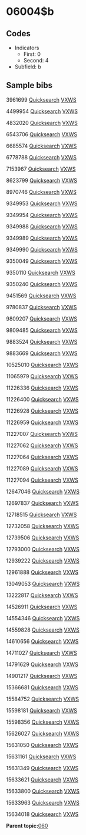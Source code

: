# 06004$b

## Codes

-   Indicators
    -   First: 0
    -   Second: 4
-   Subfield: b

## Sample bibs

3961699 [Quicksearch](https://search.library.yale.edu/catalog/3961699) [VXWS](http://prodorbis.library.yale.edu:7014/vxws/GetHoldingsService?bibId=3961699)

4499954 [Quicksearch](https://search.library.yale.edu/catalog/4499954) [VXWS](http://prodorbis.library.yale.edu:7014/vxws/GetHoldingsService?bibId=4499954)

4832020 [Quicksearch](https://search.library.yale.edu/catalog/4832020) [VXWS](http://prodorbis.library.yale.edu:7014/vxws/GetHoldingsService?bibId=4832020)

6543706 [Quicksearch](https://search.library.yale.edu/catalog/6543706) [VXWS](http://prodorbis.library.yale.edu:7014/vxws/GetHoldingsService?bibId=6543706)

6685574 [Quicksearch](https://search.library.yale.edu/catalog/6685574) [VXWS](http://prodorbis.library.yale.edu:7014/vxws/GetHoldingsService?bibId=6685574)

6778788 [Quicksearch](https://search.library.yale.edu/catalog/6778788) [VXWS](http://prodorbis.library.yale.edu:7014/vxws/GetHoldingsService?bibId=6778788)

7153967 [Quicksearch](https://search.library.yale.edu/catalog/7153967) [VXWS](http://prodorbis.library.yale.edu:7014/vxws/GetHoldingsService?bibId=7153967)

8623799 [Quicksearch](https://search.library.yale.edu/catalog/8623799) [VXWS](http://prodorbis.library.yale.edu:7014/vxws/GetHoldingsService?bibId=8623799)

8970746 [Quicksearch](https://search.library.yale.edu/catalog/8970746) [VXWS](http://prodorbis.library.yale.edu:7014/vxws/GetHoldingsService?bibId=8970746)

9349953 [Quicksearch](https://search.library.yale.edu/catalog/9349953) [VXWS](http://prodorbis.library.yale.edu:7014/vxws/GetHoldingsService?bibId=9349953)

9349954 [Quicksearch](https://search.library.yale.edu/catalog/9349954) [VXWS](http://prodorbis.library.yale.edu:7014/vxws/GetHoldingsService?bibId=9349954)

9349988 [Quicksearch](https://search.library.yale.edu/catalog/9349988) [VXWS](http://prodorbis.library.yale.edu:7014/vxws/GetHoldingsService?bibId=9349988)

9349989 [Quicksearch](https://search.library.yale.edu/catalog/9349989) [VXWS](http://prodorbis.library.yale.edu:7014/vxws/GetHoldingsService?bibId=9349989)

9349990 [Quicksearch](https://search.library.yale.edu/catalog/9349990) [VXWS](http://prodorbis.library.yale.edu:7014/vxws/GetHoldingsService?bibId=9349990)

9350049 [Quicksearch](https://search.library.yale.edu/catalog/9350049) [VXWS](http://prodorbis.library.yale.edu:7014/vxws/GetHoldingsService?bibId=9350049)

9350110 [Quicksearch](https://search.library.yale.edu/catalog/9350110) [VXWS](http://prodorbis.library.yale.edu:7014/vxws/GetHoldingsService?bibId=9350110)

9350240 [Quicksearch](https://search.library.yale.edu/catalog/9350240) [VXWS](http://prodorbis.library.yale.edu:7014/vxws/GetHoldingsService?bibId=9350240)

9451569 [Quicksearch](https://search.library.yale.edu/catalog/9451569) [VXWS](http://prodorbis.library.yale.edu:7014/vxws/GetHoldingsService?bibId=9451569)

9780837 [Quicksearch](https://search.library.yale.edu/catalog/9780837) [VXWS](http://prodorbis.library.yale.edu:7014/vxws/GetHoldingsService?bibId=9780837)

9809207 [Quicksearch](https://search.library.yale.edu/catalog/9809207) [VXWS](http://prodorbis.library.yale.edu:7014/vxws/GetHoldingsService?bibId=9809207)

9809485 [Quicksearch](https://search.library.yale.edu/catalog/9809485) [VXWS](http://prodorbis.library.yale.edu:7014/vxws/GetHoldingsService?bibId=9809485)

9883524 [Quicksearch](https://search.library.yale.edu/catalog/9883524) [VXWS](http://prodorbis.library.yale.edu:7014/vxws/GetHoldingsService?bibId=9883524)

9883669 [Quicksearch](https://search.library.yale.edu/catalog/9883669) [VXWS](http://prodorbis.library.yale.edu:7014/vxws/GetHoldingsService?bibId=9883669)

10525010 [Quicksearch](https://search.library.yale.edu/catalog/10525010) [VXWS](http://prodorbis.library.yale.edu:7014/vxws/GetHoldingsService?bibId=10525010)

11065979 [Quicksearch](https://search.library.yale.edu/catalog/11065979) [VXWS](http://prodorbis.library.yale.edu:7014/vxws/GetHoldingsService?bibId=11065979)

11226336 [Quicksearch](https://search.library.yale.edu/catalog/11226336) [VXWS](http://prodorbis.library.yale.edu:7014/vxws/GetHoldingsService?bibId=11226336)

11226400 [Quicksearch](https://search.library.yale.edu/catalog/11226400) [VXWS](http://prodorbis.library.yale.edu:7014/vxws/GetHoldingsService?bibId=11226400)

11226928 [Quicksearch](https://search.library.yale.edu/catalog/11226928) [VXWS](http://prodorbis.library.yale.edu:7014/vxws/GetHoldingsService?bibId=11226928)

11226959 [Quicksearch](https://search.library.yale.edu/catalog/11226959) [VXWS](http://prodorbis.library.yale.edu:7014/vxws/GetHoldingsService?bibId=11226959)

11227007 [Quicksearch](https://search.library.yale.edu/catalog/11227007) [VXWS](http://prodorbis.library.yale.edu:7014/vxws/GetHoldingsService?bibId=11227007)

11227062 [Quicksearch](https://search.library.yale.edu/catalog/11227062) [VXWS](http://prodorbis.library.yale.edu:7014/vxws/GetHoldingsService?bibId=11227062)

11227064 [Quicksearch](https://search.library.yale.edu/catalog/11227064) [VXWS](http://prodorbis.library.yale.edu:7014/vxws/GetHoldingsService?bibId=11227064)

11227089 [Quicksearch](https://search.library.yale.edu/catalog/11227089) [VXWS](http://prodorbis.library.yale.edu:7014/vxws/GetHoldingsService?bibId=11227089)

11227094 [Quicksearch](https://search.library.yale.edu/catalog/11227094) [VXWS](http://prodorbis.library.yale.edu:7014/vxws/GetHoldingsService?bibId=11227094)

12647046 [Quicksearch](https://search.library.yale.edu/catalog/12647046) [VXWS](http://prodorbis.library.yale.edu:7014/vxws/GetHoldingsService?bibId=12647046)

12697837 [Quicksearch](https://search.library.yale.edu/catalog/12697837) [VXWS](http://prodorbis.library.yale.edu:7014/vxws/GetHoldingsService?bibId=12697837)

12718515 [Quicksearch](https://search.library.yale.edu/catalog/12718515) [VXWS](http://prodorbis.library.yale.edu:7014/vxws/GetHoldingsService?bibId=12718515)

12732058 [Quicksearch](https://search.library.yale.edu/catalog/12732058) [VXWS](http://prodorbis.library.yale.edu:7014/vxws/GetHoldingsService?bibId=12732058)

12739506 [Quicksearch](https://search.library.yale.edu/catalog/12739506) [VXWS](http://prodorbis.library.yale.edu:7014/vxws/GetHoldingsService?bibId=12739506)

12793000 [Quicksearch](https://search.library.yale.edu/catalog/12793000) [VXWS](http://prodorbis.library.yale.edu:7014/vxws/GetHoldingsService?bibId=12793000)

12939222 [Quicksearch](https://search.library.yale.edu/catalog/12939222) [VXWS](http://prodorbis.library.yale.edu:7014/vxws/GetHoldingsService?bibId=12939222)

12961888 [Quicksearch](https://search.library.yale.edu/catalog/12961888) [VXWS](http://prodorbis.library.yale.edu:7014/vxws/GetHoldingsService?bibId=12961888)

13049053 [Quicksearch](https://search.library.yale.edu/catalog/13049053) [VXWS](http://prodorbis.library.yale.edu:7014/vxws/GetHoldingsService?bibId=13049053)

13222817 [Quicksearch](https://search.library.yale.edu/catalog/13222817) [VXWS](http://prodorbis.library.yale.edu:7014/vxws/GetHoldingsService?bibId=13222817)

14526911 [Quicksearch](https://search.library.yale.edu/catalog/14526911) [VXWS](http://prodorbis.library.yale.edu:7014/vxws/GetHoldingsService?bibId=14526911)

14554346 [Quicksearch](https://search.library.yale.edu/catalog/14554346) [VXWS](http://prodorbis.library.yale.edu:7014/vxws/GetHoldingsService?bibId=14554346)

14559828 [Quicksearch](https://search.library.yale.edu/catalog/14559828) [VXWS](http://prodorbis.library.yale.edu:7014/vxws/GetHoldingsService?bibId=14559828)

14610656 [Quicksearch](https://search.library.yale.edu/catalog/14610656) [VXWS](http://prodorbis.library.yale.edu:7014/vxws/GetHoldingsService?bibId=14610656)

14711027 [Quicksearch](https://search.library.yale.edu/catalog/14711027) [VXWS](http://prodorbis.library.yale.edu:7014/vxws/GetHoldingsService?bibId=14711027)

14791629 [Quicksearch](https://search.library.yale.edu/catalog/14791629) [VXWS](http://prodorbis.library.yale.edu:7014/vxws/GetHoldingsService?bibId=14791629)

14901217 [Quicksearch](https://search.library.yale.edu/catalog/14901217) [VXWS](http://prodorbis.library.yale.edu:7014/vxws/GetHoldingsService?bibId=14901217)

15366681 [Quicksearch](https://search.library.yale.edu/catalog/15366681) [VXWS](http://prodorbis.library.yale.edu:7014/vxws/GetHoldingsService?bibId=15366681)

15584752 [Quicksearch](https://search.library.yale.edu/catalog/15584752) [VXWS](http://prodorbis.library.yale.edu:7014/vxws/GetHoldingsService?bibId=15584752)

15598181 [Quicksearch](https://search.library.yale.edu/catalog/15598181) [VXWS](http://prodorbis.library.yale.edu:7014/vxws/GetHoldingsService?bibId=15598181)

15598356 [Quicksearch](https://search.library.yale.edu/catalog/15598356) [VXWS](http://prodorbis.library.yale.edu:7014/vxws/GetHoldingsService?bibId=15598356)

15626027 [Quicksearch](https://search.library.yale.edu/catalog/15626027) [VXWS](http://prodorbis.library.yale.edu:7014/vxws/GetHoldingsService?bibId=15626027)

15631050 [Quicksearch](https://search.library.yale.edu/catalog/15631050) [VXWS](http://prodorbis.library.yale.edu:7014/vxws/GetHoldingsService?bibId=15631050)

15631161 [Quicksearch](https://search.library.yale.edu/catalog/15631161) [VXWS](http://prodorbis.library.yale.edu:7014/vxws/GetHoldingsService?bibId=15631161)

15631349 [Quicksearch](https://search.library.yale.edu/catalog/15631349) [VXWS](http://prodorbis.library.yale.edu:7014/vxws/GetHoldingsService?bibId=15631349)

15633621 [Quicksearch](https://search.library.yale.edu/catalog/15633621) [VXWS](http://prodorbis.library.yale.edu:7014/vxws/GetHoldingsService?bibId=15633621)

15633800 [Quicksearch](https://search.library.yale.edu/catalog/15633800) [VXWS](http://prodorbis.library.yale.edu:7014/vxws/GetHoldingsService?bibId=15633800)

15633963 [Quicksearch](https://search.library.yale.edu/catalog/15633963) [VXWS](http://prodorbis.library.yale.edu:7014/vxws/GetHoldingsService?bibId=15633963)

15634018 [Quicksearch](https://search.library.yale.edu/catalog/15634018) [VXWS](http://prodorbis.library.yale.edu:7014/vxws/GetHoldingsService?bibId=15634018)

**Parent topic:**[060](../../tags/060/060.md)

